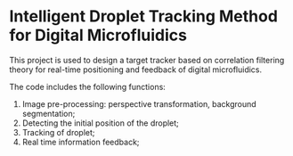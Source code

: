 # Intelligent Droplet Tracking Method for Digital Microfluidics

This project is used to design a target tracker based on correlation filtering theory for real-time positioning and feedback of digital microfluidics.

The code includes the following functions:    
1.  Image pre-processing: perspective transformation, background segmentation;
2.  Detecting the initial position of the droplet;
3.  Tracking of droplet;
4.  Real time information feedback;  
